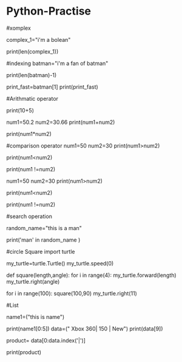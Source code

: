 # Python-Practise

#xomplex

complex_1="i'm a bolean"

print(len(complex_1))

#indexing
batman="i'm a fan of batman"

print(len(batman)-1)

print_fast=batman[1]
print(print_fast)


#Arithmatic operator

print(10+5)

num1=50.2
num2=30.66
print(num1+num2)

print(num1*num2)

#comparison operator
num1=50
num2=30
print(num1>num2)

print(num1<num2)

print(num1 !=num2)


num1=50
num2=30
print(num1>num2)

print(num1<num2)

print(num1 !=num2)

#search operation

random_name="this is a man"


print('man' in random_name )

#circle Square
import turtle

my_turtle=turtle.Turtle()
my_turtle.speed(0)

def square(length,angle):
    for i in range(4):
        my_turtle.forward(length)
        my_turtle.right(angle)


for i in range(100):
    square(100,90)
    my_turtle.right(11)

#List

name1=("this is name")

print(name1[0:5])
data=(" Xbox 360| 150 | New")
print(data[9])


product= data[0:data.index('|')]

print(product)






